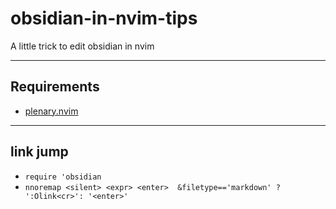 # obsidian-in-nvim-tips
A little trick to edit obsidian in nvim

-----
## Requirements
- [plenary.nvim](https://github.com/nvim-lua/plenary.nvim)

------
## link jump
- `require 'obsidian`
- `nnoremap <silent> <expr> <enter>  &filetype=='markdown' ? ':Olink<cr>': '<enter>'`
